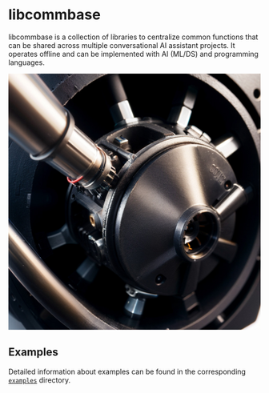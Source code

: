 # libcommbase

libcommbase is a collection of libraries to centralize common functions that can be shared across multiple conversational AI assistant projects. It operates offline and can be implemented with AI (ML/DS) and programming languages.

<img alt="libcommbase" src="libcommbase.jpg?raw=true" width="512" height="512" />

## Examples

Detailed information about examples can be found in the corresponding [`examples`](./examples) directory.

